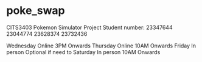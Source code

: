 # poke_swap
CITS3403 Pokemon Simulator Project
Student number: 23347644
23044774
23628374
23732436


Wednesday Online  3PM Onwards
Thursday Online  10AM Onwards
Friday In person Optional if need to
Saturday In person 10AM Onwards
